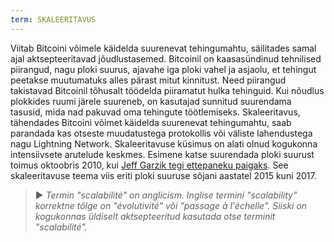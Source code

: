 ```yaml
---
term: SKALEERITAVUS
---
```


Viitab Bitcoini võimele käidelda suurenevat tehingumahtu, säilitades samal ajal aktsepteeritavad jõudlustasemed. Bitcoinil on kaasasündinud tehnilised piirangud, nagu ploki suurus, ajavahe iga ploki vahel ja asjaolu, et tehingut peetakse muutumatuks alles pärast mitut kinnitust. Need piirangud takistavad Bitcoinil tõhusalt töödelda piiramatut hulka tehinguid. Kui nõudlus plokkides ruumi järele suureneb, on kasutajad sunnitud suurendama tasusid, mida nad pakuvad oma tehingute töötlemiseks. Skaleeritavus, tähendades Bitcoini võimet käidelda suurenevat tehingumahtu, saab parandada kas otseste muudatustega protokollis või väliste lahendustega nagu Lightning Network. Skaleeritavuse küsimus on alati olnud kogukonna intensiivsete arutelude keskmes. Esimene katse suurendada ploki suurust toimus oktoobris 2010, kui [Jeff Garzik tegi ettepaneku paigaks](https://bitcointalk.org/index.php?topic=1347.0). See skaleeritavuse teema viis eriti ploki suuruse sõjani aastatel 2015 kuni 2017.

> ► *Termin "scalabilité" on anglicism. Inglise termini "scalability" korrektne tõlge on "évolutivité" või "passage à l'échelle". Siiski on kogukonnas üldiselt aktsepteeritud kasutada otse terminit "scalabilité".*